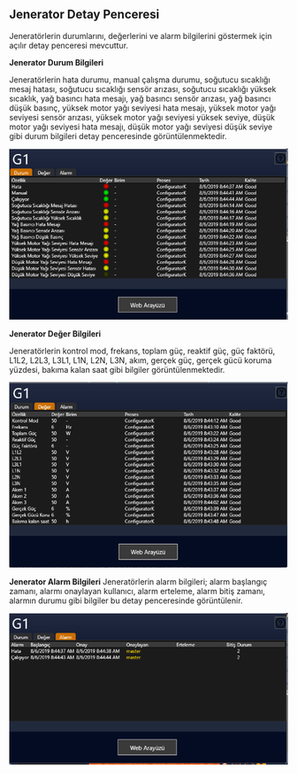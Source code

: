 ## **Jenerator Detay Penceresi**

Jeneratörlerin durumlarını, değerlerini ve alarm bilgilerini göstermek için açılır detay penceresi mevcuttur. 

**Jenerator Durum Bilgileri**

Jeneratörlerin hata durumu, manual çalışma durumu, soğutucu sıcaklığı mesaj hatası, soğutucu sıcaklığı sensör arızası, soğutucu sıcaklığı yüksek sıcaklık, yağ basıncı hata mesajı, yağ basıncı sensör arızası, yağ basıncı düşük basınç, yüksek motor yağı seviyesi hata mesajı, yüksek motor yağı seviyesi sensör arızası, yüksek motor yağı seviyesi yüksek seviye, düşük motor yağı seviyesi hata mesajı, düşük motor yağı seviyesi düşük seviye gibi durum bilgileri detay penceresinde görüntülenmektedir.

![image.png](/.attachments/image-30f9548e-ff60-49ca-bdc2-dc3284a8baed.png)

**Jenerator Değer Bilgileri**

Jeneratörlerin kontrol mod, frekans, toplam güç, reaktif güç, güç faktörü, L1L2, L2L3, L3L1, L1N, L2N, L3N, akım, gerçek güç, gerçek gücü koruma yüzdesi, bakıma kalan saat gibi bilgiler görüntülenmektedir.

![image.png](/.attachments/image-2a3f0b98-bb9d-4d8b-aac3-4fb41c8d8cce.png)

**Jenerator Alarm Bilgileri**
Jeneratörlerin alarm bilgileri; alarm başlangıç zamanı, alarmı onaylayan kullanıcı, alarm erteleme, alarm bitiş zamanı, alarmın durumu gibi bilgiler bu detay penceresinde görüntülenir.

![image.png](/.attachments/image-b00397bd-ec97-4d77-8b3f-985b1d5ad94d.png)